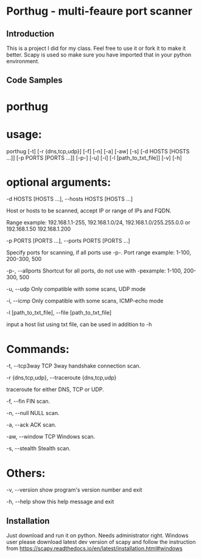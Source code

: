 # Porthug - multi-feaure port scanner

## Introduction

This is a project I did for my class. Feel free to use it or fork it to make it better. Scapy is used so make sure you have imported that in your python environment. 

## Code Samples

# porthug
<h1>usage:</h1> </p>porthug [-t] [-r {dns,tcp,udp}] [-f] [-n] [-a] [-aw] [-s] [-d HOSTS [HOSTS ...]] [-p PORTS [PORTS ...]] [-p-]
               [-u] [-i] [-l [path_to_txt_file]] [-v] [-h]
</p>
<h1>optional arguments:</h1></p>
  -d HOSTS [HOSTS ...], --hosts HOSTS [HOSTS ...]</p>
                        Host or hosts to be scanned, accept IP or range of IPs and FQDN. </p>Range example:
                        192.168.1.1-255, 192.168.1.0/24, 192.168.1.0/255.255.0.0 or 192.168.1.50 192.168.1.200</p>
  -p PORTS [PORTS ...], --ports PORTS [PORTS ...]</p>
                        Specify ports for scanning, if all ports use -p-. Port range example: 1-100, 200-300, 500</p>
  -p-, --allports       Shortcut for all ports, do not use with -pexample: 1-100, 200-300, 500</p>
  -u, --udp             Only compatible with some scans, UDP mode</p>
  -i, --icmp            Only compatible with some scans, ICMP-echo mode</p>
  -l [path_to_txt_file], --file [path_to_txt_file]</p>
                        input a host list using txt file, can be used in addition to -h</p>

<h1>Commands:</h1></p>
  -t, --tcp3way         TCP 3way handshake connection scan.</p>
  -r {dns,tcp,udp}, --traceroute {dns,tcp,udp}</p>
                        traceroute for either DNS, TCP or UDP.</p>
  -f, --fin             FIN scan.</p>
  -n, --null            NULL scan.</p>
  -a, --ack             ACK scan.</p>
  -aw, --window         TCP Windows scan.</p>
  -s, --stealth         Stealth scan.</p>

<h1>Others:</h1></p>
  -v, --version         show program's version number and exit</p>
  -h, --help            show this help message and exit</p>


## Installation

Just download and run it on python. Needs administrator right. Windows user please download latest dev version of scapy and follow the instruction from https://scapy.readthedocs.io/en/latest/installation.html#windows
